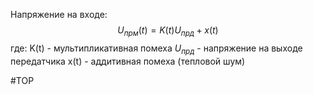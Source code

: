 Напряжение на входе:
$$U_{прм}(t)=K(t)U_{прд}+x(t)$$
где:
K(t) - мультипликативная помеха
$U_{прд}$ - напряжение на выходе передатчика
x(t) - аддитивная помеха (тепловой шум)

#ТОР 